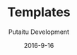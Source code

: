 ---
title: Templates
sections:
    -
        template: banner
        includeGrandchildren: false
        image: 50d05eee9088c589bfd5a5a3a3043c0ebcc4972b
        text: "# Templates  \n\nThe presenters of your authored content"
        theme: dark
    -
        template: richTextSection
        includeGrandchildren: false
        text: "## External resources\n\nTemplates, like [Media](/docs/media/), are external resources, measning that they are provided through [Connections](/docs/connections/). The templates are hosted on your remote website, and are only accessible to HashBrown as a list of names that can be picked from dropdown menus."
meta:
    id: c1dd2e6f02010be4e85db1ba1fae620c77f6d58e
    parentId: 1d72ac4a3c7e348ef20717698eb87b82976bca36
    language: en
date: '2016-9-16'
author: 'Putaitu Development'
permalink: /docs/templates/
layout: sectionPage
---